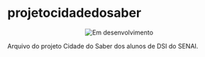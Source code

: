 # projetocidadedosaber

<div align="center"> 

![Em desenvolvimento](https://img.shields.io/badge/Status-Em%20desenvolvimento-yellow)

</div>
Arquivo do projeto Cidade do Saber dos alunos de DSI do SENAI.
